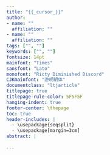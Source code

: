```yaml
---
title: "{{_cursor_}}"
author:
- name: ""
  affiliation: ""
- name: ""
  affiliation: ""
tags: ["", ""]
keywords: ["", ""]
fontsize: 14pt
mainfont: "Times"
sansfont: "Lato"
monofont: "Ricty Diminished Discord"
CJKmainfont: "游明朝体"
documentclass: "ltjarticle"
titlepage: true
titlepage-rule-color: 5F5F5F
hanging-indent: true
footer-center: \thepage
toc: true
header-includes: |
  - \usepackage{seqsplit}
  - \usepackage[margin=3cm]
abstract: |

...
```


